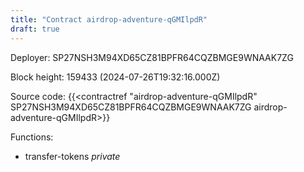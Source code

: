 ```yaml
---
title: "Contract airdrop-adventure-qGMIlpdR"
draft: true
---
```

Deployer: SP27NSH3M94XD65CZ81BPFR64CQZBMGE9WNAAK7ZG


 



Block height: 159433 (2024-07-26T19:32:16.000Z)

Source code: {{<contractref "airdrop-adventure-qGMIlpdR" SP27NSH3M94XD65CZ81BPFR64CQZBMGE9WNAAK7ZG airdrop-adventure-qGMIlpdR>}}

Functions:

* transfer-tokens _private_
